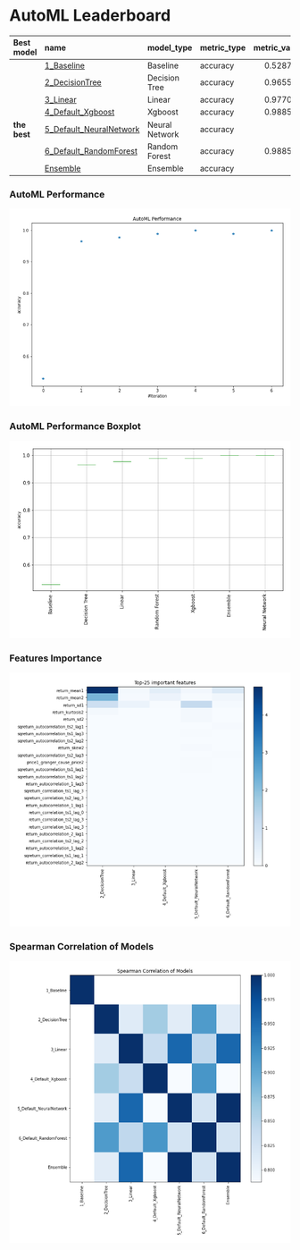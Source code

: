 # AutoML Leaderboard

| Best model   | name                                                         | model_type     | metric_type   |   metric_value |   train_time |
|:-------------|:-------------------------------------------------------------|:---------------|:--------------|---------------:|-------------:|
|              | [1_Baseline](1_Baseline/README.md)                           | Baseline       | accuracy      |       0.528736 |         1.51 |
|              | [2_DecisionTree](2_DecisionTree/README.md)                   | Decision Tree  | accuracy      |       0.965517 |         5.46 |
|              | [3_Linear](3_Linear/README.md)                               | Linear         | accuracy      |       0.977011 |         4.58 |
|              | [4_Default_Xgboost](4_Default_Xgboost/README.md)             | Xgboost        | accuracy      |       0.988506 |         5.04 |
| **the best** | [5_Default_NeuralNetwork](5_Default_NeuralNetwork/README.md) | Neural Network | accuracy      |       1        |         2.9  |
|              | [6_Default_RandomForest](6_Default_RandomForest/README.md)   | Random Forest  | accuracy      |       0.988506 |         8.16 |
|              | [Ensemble](Ensemble/README.md)                               | Ensemble       | accuracy      |       1        |         0.34 |

### AutoML Performance
![AutoML Performance](ldb_performance.png)

### AutoML Performance Boxplot
![AutoML Performance Boxplot](ldb_performance_boxplot.png)

### Features Importance
![features importance across models](features_heatmap.png)



### Spearman Correlation of Models
![models spearman correlation](correlation_heatmap.png)

